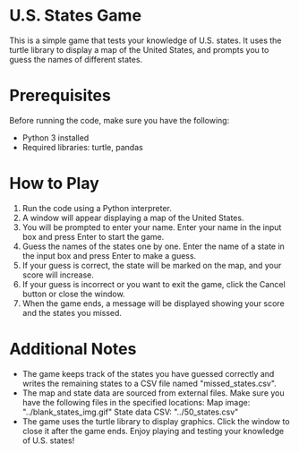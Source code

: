 # U.S. States Game

This is a simple game that tests your knowledge of U.S. states. It uses the turtle library to display a map of the United States, and prompts you to guess the names of different states.

# Prerequisites

Before running the code, make sure you have the following:

- Python 3 installed
- Required libraries: turtle, pandas
# How to Play

1. Run the code using a Python interpreter.
2. A window will appear displaying a map of the United States.
3. You will be prompted to enter your name. Enter your name in the input box and press Enter to start the game.
4. Guess the names of the states one by one. Enter the name of a state in the input box and press Enter to make a guess.
5. If your guess is correct, the state will be marked on the map, and your score will increase.
6. If your guess is incorrect or you want to exit the game, click the Cancel button or close the window.
7. When the game ends, a message will be displayed showing your score and the states you missed.
# Additional Notes

- The game keeps track of the states you have guessed correctly and writes the remaining states to a CSV file named "missed_states.csv".
- The map and state data are sourced from external files. Make sure you have the following files in the specified locations:
Map image: "../blank_states_img.gif"
State data CSV: "../50_states.csv"
- The game uses the turtle library to display graphics. Click the window to close it after the game ends.
Enjoy playing and testing your knowledge of U.S. states!